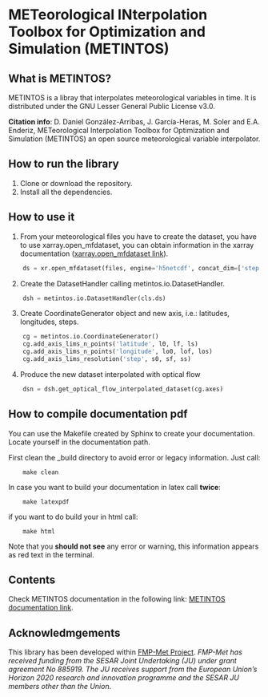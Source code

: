 # METeorological INterpolation Toolbox for Optimization and Simulation (METINTOS)


## What is METINTOS?

METINTOS is a libray that interpolates meteorological variables in time.
It is distributed under the GNU Lesser General Public License v3.0.

**Citation info**: D. Daniel González-Arribas, J. García-Heras, M. Soler and E.A. Enderiz, METeorological Interpolation Toolbox for Optimization and Simulation (METINTOS) an open source meteorological variable interpolator.

## How to run the library

1. Clone or download the repository.
2. Install all the dependencies.


## How to use it

1. From your meteorological files you have to create the dataset, you have to use xarray.open_mfdataset, you can obtain information in the xarray documentation ([xarray.open_mfdataset link](http://xarray.pydata.org/en/stable/generated/xarray.open_mfdataset.html)).


```python
    ds = xr.open_mfdataset(files, engine='h5netcdf', concat_dim=['step'], combine='nested')
```

2. Create the DatasetHandler calling metintos.io.DatasetHandler.

```python
    dsh = metintos.io.DatasetHandler(cls.ds)
```

3. Create CoordinateGenerator object and new axis, i.e.: latitudes, longitudes, steps.

```python
    cg = metintos.io.CoordinateGenerator()
    cg.add_axis_lims_n_points('latitude', l0, lf, ls)
    cg.add_axis_lims_n_points('longitude', lo0, lof, los)
    cg.add_axis_lims_resolution('step', s0, sf, ss)
```

4. Produce the new dataset interpolated with optical flow

```python
    dsn = dsh.get_optical_flow_interpolated_dataset(cg.axes)
```

## How to compile documentation pdf


You can use the Makefile created by Sphinx to create your documentation. Locate yourself in the documentation path.

First clean the _build directory to avoid error or legacy information. Just call:

```
    make clean
```

In case you want to build your documentation in latex call **twice**:

```
    make latexpdf
```

if you want to do build your in html call:

```
    make html
```

Note that you **should not see** any error or warning, this information appears as red text in the terminal.




## Contents


Check METINTOS documentation in the following link: [METINTOS documentation link](https://javiergarciaheras.github.io/metintos/).



## Acknowledmgements



This library has been developed within [FMP-Met Project](https://fmp-met.com). *FMP-Met has received funding from the SESAR Joint Undertaking (JU) under grant agreement No 885919. The JU receives support from the European Union’s Horizon 2020 research and innovation programme and the SESAR JU members other than the Union*.

   
   
   
